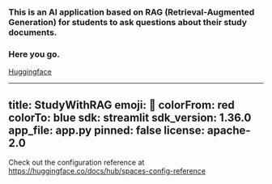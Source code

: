 ### This is an AI application based on RAG (Retrieval-Augmented Generation) for students to ask questions about their study documents.

### Here you go.
[Huggingface](https://huggingface.co/spaces/Alay-Ashokan/StudyWithRAG)


---
title: StudyWithRAG
emoji: 🚀
colorFrom: red
colorTo: blue
sdk: streamlit
sdk_version: 1.36.0
app_file: app.py
pinned: false
license: apache-2.0
---


Check out the configuration reference at https://huggingface.co/docs/hub/spaces-config-reference
